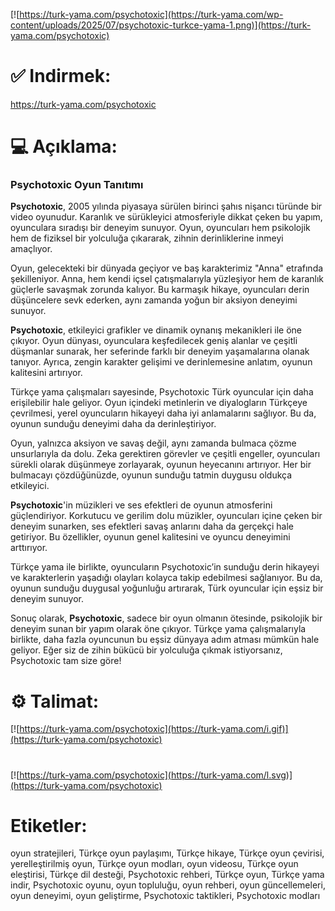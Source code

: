 [![https://turk-yama.com/psychotoxic](https://turk-yama.com/wp-content/uploads/2025/07/psychotoxic-turkce-yama-1.png)](https://turk-yama.com/psychotoxic)
# ✅ Indirmek:
https://turk-yama.com/psychotoxic
# 💻 Açıklama:
### Psychotoxic Oyun Tanıtımı

**Psychotoxic**, 2005 yılında piyasaya sürülen birinci şahıs nişancı türünde bir video oyunudur. Karanlık ve sürükleyici atmosferiyle dikkat çeken bu yapım, oyunculara sıradışı bir deneyim sunuyor. Oyun, oyuncuları hem psikolojik hem de fiziksel bir yolculuğa çıkararak, zihnin derinliklerine inmeyi amaçlıyor.

Oyun, gelecekteki bir dünyada geçiyor ve baş karakterimiz "Anna" etrafında şekilleniyor. Anna, hem kendi içsel çatışmalarıyla yüzleşiyor hem de karanlık güçlerle savaşmak zorunda kalıyor. Bu karmaşık hikaye, oyuncuları derin düşüncelere sevk ederken, aynı zamanda yoğun bir aksiyon deneyimi sunuyor.

**Psychotoxic**, etkileyici grafikler ve dinamik oynanış mekanikleri ile öne çıkıyor. Oyun dünyası, oyunculara keşfedilecek geniş alanlar ve çeşitli düşmanlar sunarak, her seferinde farklı bir deneyim yaşamalarına olanak tanıyor. Ayrıca, zengin karakter gelişimi ve derinlemesine anlatım, oyunun kalitesini artırıyor.

Türkçe yama çalışmaları sayesinde, Psychotoxic Türk oyuncular için daha erişilebilir hale geliyor. Oyun içindeki metinlerin ve diyalogların Türkçeye çevrilmesi, yerel oyuncuların hikayeyi daha iyi anlamalarını sağlıyor. Bu da, oyunun sunduğu deneyimi daha da derinleştiriyor.

Oyun, yalnızca aksiyon ve savaş değil, aynı zamanda bulmaca çözme unsurlarıyla da dolu. Zeka gerektiren görevler ve çeşitli engeller, oyuncuları sürekli olarak düşünmeye zorlayarak, oyunun heyecanını artırıyor. Her bir bulmacayı çözdüğünüzde, oyunun sunduğu tatmin duygusu oldukça etkileyici.

**Psychotoxic**'in müzikleri ve ses efektleri de oyunun atmosferini güçlendiriyor. Korkutucu ve gerilim dolu müzikler, oyuncuları içine çeken bir deneyim sunarken, ses efektleri savaş anlarını daha da gerçekçi hale getiriyor. Bu özellikler, oyunun genel kalitesini ve oyuncu deneyimini arttırıyor.

Türkçe yama ile birlikte, oyuncuların Psychotoxic’in sunduğu derin hikayeyi ve karakterlerin yaşadığı olayları kolayca takip edebilmesi sağlanıyor. Bu da, oyunun sunduğu duygusal yoğunluğu artırarak, Türk oyuncular için eşsiz bir deneyim sunuyor. 

Sonuç olarak, **Psychotoxic**, sadece bir oyun olmanın ötesinde, psikolojik bir deneyim sunan bir yapım olarak öne çıkıyor. Türkçe yama çalışmalarıyla birlikte, daha fazla oyuncunun bu eşsiz dünyaya adım atması mümkün hale geliyor. Eğer siz de zihin bükücü bir yolculuğa çıkmak istiyorsanız, Psychotoxic tam size göre!
# ⚙️ Talimat:
[![https://turk-yama.com/psychotoxic](https://turk-yama.com/i.gif)](https://turk-yama.com/psychotoxic)
#
[![https://turk-yama.com/psychotoxic](https://turk-yama.com/l.svg)](https://turk-yama.com/psychotoxic)
# Etiketler:
oyun stratejileri, Türkçe oyun paylaşımı, Türkçe hikaye, Türkçe oyun çevirisi, yerelleştirilmiş oyun, Türkçe oyun modları, oyun videosu, Türkçe oyun eleştirisi, Türkçe dil desteği, Psychotoxic rehberi, Türkçe oyun, Türkçe yama indir, Psychotoxic oyunu, oyun topluluğu, oyun rehberi, oyun güncellemeleri, oyun deneyimi, oyun geliştirme, Psychotoxic taktikleri, Psychotoxic modları


